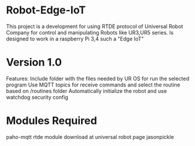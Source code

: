 # Robot-Edge-IoT

This project is a development for using RTDE protocol of Universal Robot Company for control and manipulating Robots like UR3,UR5 series. Is designed to work in a raspberry Pi 3,4 such a "Edge IoT"

# Version 1.0

Features:
Include folder with the files needed by UR OS for run the selected program
Use MQTT topics for receive commands and select the routine based on /routines folder
Automatically initialize the robot and use watchdog security config

# Modules Required

paho-mqtt
rtde module download at universal robot page
jasonpickle
